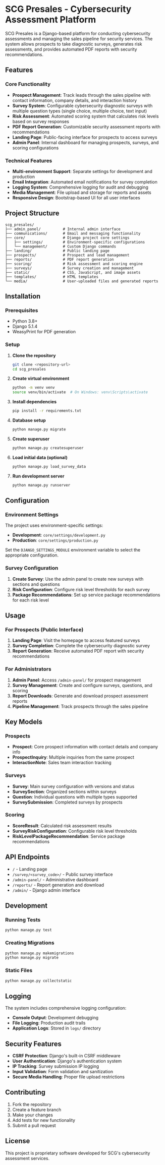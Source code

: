 # SCG Presales - Cybersecurity Assessment Platform

SCG Presales is a Django-based platform for conducting cybersecurity assessments and managing the sales pipeline for security services. The system allows prospects to take diagnostic surveys, generates risk assessments, and provides automated PDF reports with security recommendations.

## Features

### Core Functionality
- **Prospect Management**: Track leads through the sales pipeline with contact information, company details, and interaction history
- **Survey System**: Configurable cybersecurity diagnostic surveys with multiple question types (single choice, multiple choice, text input)
- **Risk Assessment**: Automated scoring system that calculates risk levels based on survey responses
- **PDF Report Generation**: Customizable security assessment reports with recommendations
- **Landing Page**: Public-facing interface for prospects to access surveys
- **Admin Panel**: Internal dashboard for managing prospects, surveys, and scoring configurations

### Technical Features
- **Multi-environment Support**: Separate settings for development and production
- **Email Integration**: Automated email notifications for survey completion
- **Logging System**: Comprehensive logging for audit and debugging
- **Media Management**: File upload and storage for reports and assets
- **Responsive Design**: Bootstrap-based UI for all user interfaces

## Project Structure

```
scg_presales/
├── admin_panel/          # Internal admin interface
├── communications/       # Email and messaging functionality
├── core/                 # Django project core settings
│   ├── settings/         # Environment-specific configurations
│   └── management/       # Custom Django commands
├── landing/              # Public landing page
├── prospects/            # Prospect and lead management
├── reports/              # PDF report generation
├── scoring/              # Risk assessment and scoring engine
├── surveys/              # Survey creation and management
├── static/               # CSS, JavaScript, and image assets
├── templates/            # HTML templates
└── media/                # User-uploaded files and generated reports
```

## Installation

### Prerequisites
- Python 3.8+
- Django 5.1.4
- WeasyPrint for PDF generation

### Setup

1. **Clone the repository**
   ```bash
   git clone <repository-url>
   cd scg_presales
   ```

2. **Create virtual environment**
   ```bash
   python -m venv venv
   source venv/bin/activate  # On Windows: venv\Scripts\activate
   ```

3. **Install dependencies**
   ```bash
   pip install -r requirements.txt
   ```

4. **Database setup**
   ```bash
   python manage.py migrate
   ```

5. **Create superuser**
   ```bash
   python manage.py createsuperuser
   ```

6. **Load initial data (optional)**
   ```bash
   python manage.py load_survey_data
   ```

7. **Run development server**
   ```bash
   python manage.py runserver
   ```

## Configuration

### Environment Settings

The project uses environment-specific settings:

- **Development**: `core/settings/development.py`
- **Production**: `core/settings/production.py`

Set the `DJANGO_SETTINGS_MODULE` environment variable to select the appropriate configuration.

### Survey Configuration

1. **Create Survey**: Use the admin panel to create new surveys with sections and questions
2. **Risk Configuration**: Configure risk level thresholds for each survey
3. **Package Recommendations**: Set up service package recommendations for each risk level

## Usage

### For Prospects (Public Interface)

1. **Landing Page**: Visit the homepage to access featured surveys
2. **Survey Completion**: Complete the cybersecurity diagnostic survey
3. **Report Generation**: Receive automated PDF report with security recommendations

### For Administrators

1. **Admin Panel**: Access `/admin-panel/` for prospect management
2. **Survey Management**: Create and configure surveys, questions, and scoring
3. **Report Downloads**: Generate and download prospect assessment reports
4. **Pipeline Management**: Track prospects through the sales pipeline

## Key Models

### Prospects
- **Prospect**: Core prospect information with contact details and company info
- **ProspectInquiry**: Multiple inquiries from the same prospect
- **InteractionNote**: Sales team interaction tracking

### Surveys
- **Survey**: Main survey configuration with versions and status
- **SurveySection**: Organized sections within surveys
- **Question**: Individual questions with multiple types supported
- **SurveySubmission**: Completed surveys by prospects

### Scoring
- **ScoreResult**: Calculated risk assessment results
- **SurveyRiskConfiguration**: Configurable risk level thresholds
- **RiskLevelPackageRecommendation**: Service package recommendations

## API Endpoints

- `/` - Landing page
- `/survey/<survey_code>/` - Public survey interface
- `/admin-panel/` - Administrative dashboard
- `/reports/` - Report generation and download
- `/admin/` - Django admin interface

## Development

### Running Tests
```bash
python manage.py test
```

### Creating Migrations
```bash
python manage.py makemigrations
python manage.py migrate
```

### Static Files
```bash
python manage.py collectstatic
```

## Logging

The system includes comprehensive logging configuration:
- **Console Output**: Development debugging
- **File Logging**: Production audit trails
- **Application Logs**: Stored in `logs/` directory

## Security Features

- **CSRF Protection**: Django's built-in CSRF middleware
- **User Authentication**: Django's authentication system
- **IP Tracking**: Survey submission IP logging
- **Input Validation**: Form validation and sanitization
- **Secure Media Handling**: Proper file upload restrictions

## Contributing

1. Fork the repository
2. Create a feature branch
3. Make your changes
4. Add tests for new functionality
5. Submit a pull request

## License

This project is proprietary software developed for SCG's cybersecurity assessment services.